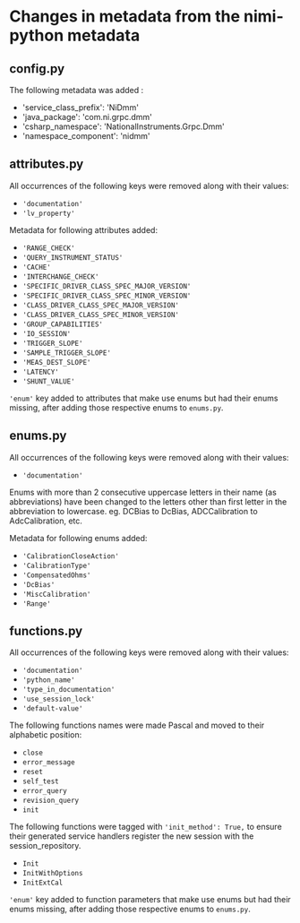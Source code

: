 # Changes in metadata from the nimi-python metadata

## config.py

The following metadata was added : 
- 'service_class_prefix': 'NiDmm'
- 'java_package': 'com.ni.grpc.dmm'
- 'csharp_namespace': 'NationalInstruments.Grpc.Dmm'
- 'namespace_component': 'nidmm'


## attributes.py

All occurrences of the following keys were removed along with their values:
- `'documentation'`
- `'lv_property'`

Metadata for following attributes added:
- `'RANGE_CHECK'`
- `'QUERY_INSTRUMENT_STATUS'`
- `'CACHE'`
- `'INTERCHANGE_CHECK'`
- `'SPECIFIC_DRIVER_CLASS_SPEC_MAJOR_VERSION'`
- `'SPECIFIC_DRIVER_CLASS_SPEC_MINOR_VERSION'`
- `'CLASS_DRIVER_CLASS_SPEC_MAJOR_VERSION'`
- `'CLASS_DRIVER_CLASS_SPEC_MINOR_VERSION'`
- `'GROUP_CAPABILITIES'`
- `'IO_SESSION'`
- `'TRIGGER_SLOPE'`
- `'SAMPLE_TRIGGER_SLOPE'`
- `'MEAS_DEST_SLOPE'`
- `'LATENCY'`
- `'SHUNT_VALUE'`

`'enum'` key added to attributes that make use enums but had their enums missing, after adding those respective enums to `enums.py`.

## enums.py

All occurrences of the following keys were removed along with their values:
- `'documentation'`

Enums with more than 2 consecutive uppercase letters in their name (as abbreviations) have been changed to the letters other than first letter in the abbreviation to lowercase. eg. DCBias to DcBias, ADCCalibration to AdcCalibration, etc. 

Metadata for following enums added:
- `'CalibrationCloseAction'`
- `'CalibrationType'`
- `'CompensatedOhms'`
- `'DcBias'`
- `'MiscCalibration'`
- `'Range'`

## functions.py

All occurrences of the following keys were removed along with their values:
- `'documentation'`
- `'python_name'`
- `'type_in_documentation'`
- `'use_session_lock'`
- `'default-value'`

The following functions names were made Pascal and moved to their alphabetic position:
 - `close`
 - `error_message`
 - `reset`
 - `self_test`
 - `error_query`
 - `revision_query`
 - `init`
 
The following functions were tagged with `'init_method': True,` to ensure their generated service handlers register the new session
with the session_repository.
- `Init`
- `InitWithOptions`
- `InitExtCal`

`'enum'` key added to function parameters that make use enums but had their enums missing, after adding those respective enums to `enums.py`.